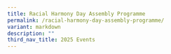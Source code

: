 ```yaml
---
title: Racial Harmony Day Assembly Programme
permalink: /racial-harmony-day-assembly-programme/
variant: markdown
description: ""
third_nav_title: 2025 Events
---
```

